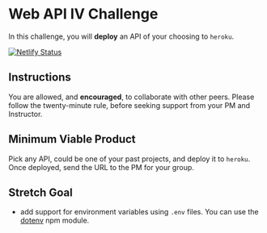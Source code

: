 # Web API IV Challenge

In this challenge, you will **deploy** an API of your choosing to `heroku`.


[![Netlify Status](https://api.netlify.com/api/v1/badges/4aa5cd6d-ece9-4000-8324-9daa893dfa32/deploy-status)](https://app.netlify.com/sites/suspicious-lamarr-981f87/deploys)

## Instructions

You are allowed, and **encouraged**, to collaborate with other peers. Please follow the twenty-minute rule, before seeking support from your PM and Instructor.

## Minimum Viable Product

Pick any API, could be one of your past projects, and deploy it to `heroku`. Once deployed, send the URL to the PM for your group.

## Stretch Goal

- add support for environment variables using `.env` files. You can use the [dotenv](https://www.npmjs.com/package/dotenv) npm module.
